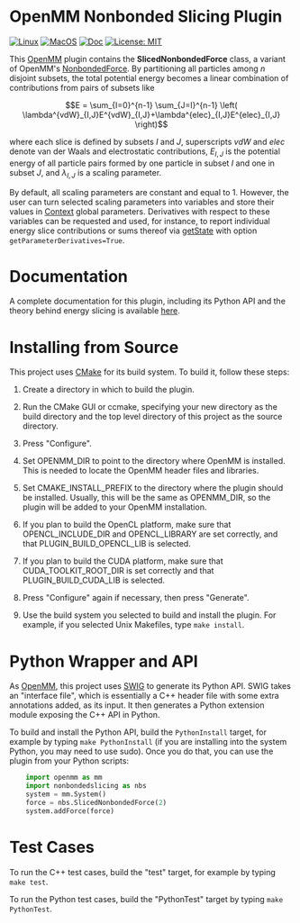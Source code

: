 OpenMM Nonbonded Slicing Plugin
===============================

[![Linux](https://github.com/craabreu/openmm-nonbonded-slicing/actions/workflows/Linux.yml/badge.svg)](https://github.com/craabreu/openmm-nonbonded-slicing/actions/workflows/Linux.yml)
[![MacOS](https://github.com/craabreu/openmm-nonbonded-slicing/actions/workflows/MacOS.yml/badge.svg)](https://github.com/craabreu/openmm-nonbonded-slicing/actions/workflows/MacOS.yml)
[![Doc](https://github.com/craabreu/openmm-nonbonded-slicing/actions/workflows/Doc.yml/badge.svg)](https://github.com/craabreu/openmm-nonbonded-slicing/actions/workflows/Doc.yml)
[![License: MIT](https://img.shields.io/badge/License-MIT-green.svg)](https://opensource.org/licenses/MIT)

This [OpenMM] plugin contains the **SlicedNonbondedForce** class, a variant of OpenMM's [NonbondedForce].
By partitioning all particles among $n$ disjoint subsets, the total potential energy becomes a linear
combination of contributions from pairs of subsets like

```math
E = \sum_{I=0}^{n-1} \sum_{J=I}^{n-1} \left( \lambda^{vdW}_{I,J}E^{vdW}_{I,J}+\lambda^{elec}_{I,J}E^{elec}_{I,J} \right)
```

where each slice is defined by subsets $I$ and $J$, superscripts _vdW_ and _elec_ denote van
der Waals and electrostatic contributions, $E_{I,J}$ is the potential energy of all particle pairs
formed by one particle in subset $I$ and one in subset $J$, and $\lambda_{I,J}$ is a scaling parameter.

By default, all scaling parameters are constant and equal to 1. However, the user can turn selected
scaling parameters into variables and store their values in [Context] global parameters. Derivatives
with respect to these variables can be requested and used, for instance, to report individual energy
slice contributions or sums thereof via [getState] with option `getParameterDerivatives=True`.

Documentation
=============

A complete documentation for this plugin, including its Python API and the theory behind energy
slicing is available [here](https://openmm-nonbonded-slicing.readthedocs.io/en/stable).

Installing from Source
======================

This project uses [CMake] for its build system.  To build it, follow these steps:

1. Create a directory in which to build the plugin.

2. Run the CMake GUI or ccmake, specifying your new directory as the build directory and the top
level directory of this project as the source directory.

3. Press "Configure".

4. Set OPENMM_DIR to point to the directory where OpenMM is installed.  This is needed to locate
the OpenMM header files and libraries.

5. Set CMAKE_INSTALL_PREFIX to the directory where the plugin should be installed.  Usually,
this will be the same as OPENMM_DIR, so the plugin will be added to your OpenMM installation.

6. If you plan to build the OpenCL platform, make sure that OPENCL_INCLUDE_DIR and
OPENCL_LIBRARY are set correctly, and that PLUGIN_BUILD_OPENCL_LIB is selected.

7. If you plan to build the CUDA platform, make sure that CUDA_TOOLKIT_ROOT_DIR is set correctly
and that PLUGIN_BUILD_CUDA_LIB is selected.

8. Press "Configure" again if necessary, then press "Generate".

9. Use the build system you selected to build and install the plugin.  For example, if you
selected Unix Makefiles, type `make install`.

Python Wrapper and API
======================

As [OpenMM], this project uses [SWIG] to generate its Python API.  SWIG takes an "interface
file", which is essentially a C++ header file with some extra annotations added, as its input.
It then generates a Python extension module exposing the C++ API in Python.

To build and install the Python API, build the `PythonInstall` target, for example by typing
`make PythonInstall` (if you are installing into the system Python, you may need to use sudo).
Once you do that, you can use the plugin from your Python scripts:

```py
    import openmm as mm
    import nonbondedslicing as nbs
    system = mm.System()
    force = nbs.SlicedNonbondedForce(2)
    system.addForce(force)
```

Test Cases
==========

To run the C++ test cases, build the "test" target, for example by typing `make test`.

To run the Python test cases, build the "PythonTest" target by typing `make PythonTest`.


[CMake]:                http://www.cmake.org
[NonbondedForce]:       http://docs.openmm.org/latest/api-python/generated/openmm.openmm.NonbondedForce.html
[Context]:              http://docs.openmm.org/latest/api-python/generated/openmm.openmm.Context.html
[getState]:             http://docs.openmm.org/latest/api-python/generated/openmm.openmm.Context.html#openmm.openmm.Context.getState
[OpenMM]:               https://openmm.org
[SWIG]:                 http://www.swig.org